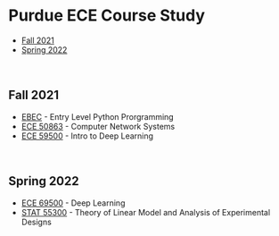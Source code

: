 # Purdue ECE Course Study
* [Fall 2021](#Fall-2021)
* [Spring 2022](#Spring-2022)

<br />

## Fall 2021
* [EBEC](https://github.com/yylou/purdue-ece/tree/main/EBEC-Python) - Entry Level Python Prorgramming  
* [ECE 50863](https://github.com/yylou/purdue-ece/tree/main/ECE-50863) - Computer Network Systems  
* [ECE 59500](https://github.com/yylou/purdue-ece/tree/main/ECE-59500) - Intro to Deep Learning  

<br />

## Spring 2022
* [ECE 69500](https://github.com/yylou/purdue-ece/tree/main/ECE-69500) - Deep Learning
* [STAT 55300](https://github.com/yylou/purdue-ece/tree/main/STAT-55300) - Theory of Linear Model and Analysis of Experimental Designs